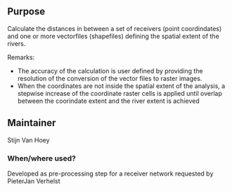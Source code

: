 ## Purpose

Calculate the distances in between a set of receivers (point coordindates) and one or more vectorfiles (shapefiles) defining the spatial extent of the rivers. 

Remarks:
- The accuracy of the calculation is user defined by providing the resolution of the conversion of the vector files to raster images. 
- When the coordinates are not inside the spatial extent of the analysis, a stepwise increase of the coordinate raster cells is applied until overlap between the coorindate extent and the river extent is achieved

## Maintainer

Stijn Van Hoey

### When/where used?

Developed as pre-processing step for a receiver network requested by PieterJan Verhelst
